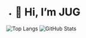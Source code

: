 - # 👋 Hi, I’m JUG
![Top Langs](https://github-readme-stats.vercel.app/api/top-langs/?username=jjugx&layout=compact)
![GitHub Stats](https://github-readme-stats.vercel.app/api?username=jjugx&include_all_commits=true)

<!---
jjugx/jjugx is a ✨ special ✨ repository because its `README.md` (this file) appears on your GitHub profile.
You can click the Preview link to take a look at your changes.
--->
